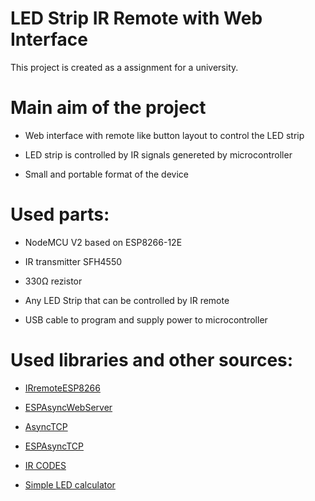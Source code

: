 # LED Strip IR Remote with Web Interface

This project is created as a assignment for a university.

# Main aim of the project

* Web interface with remote like button layout to control the LED strip

* LED strip is controlled by IR signals genereted by microcontroller

* Small and portable format of the device

# Used parts:

- NodeMCU V2 based on ESP8266-12E

- IR transmitter SFH4550

- 330Ω rezistor

- Any LED Strip that can be controlled by IR remote

- USB cable to program and supply power to microcontroller

# Used libraries and other sources:

* [IRremoteESP8266](https://github.com/crankyoldgit/IRremoteESP8266 "lib")

* [ESPAsyncWebServer](https://github.com/me-no-dev/ESPAsyncWebServer "lib")

* [AsyncTCP](https://github.com/me-no-dev/AsyncTCP "lib")

* [ESPAsyncTCP](https://github.com/me-no-dev/ESPAsyncTCP "lib")

* [IR CODES](http://woodsgood.ca/projects/2015/02/13/rgb-led-strip-controllers-ir-codes/ "other")

* [Simple LED calculator](http://led.linear1.org/1led.wiz "other")